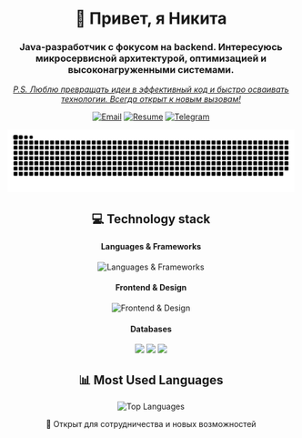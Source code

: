 <!-- Introduction -->
<div align="center">
  <h1>👋 Привет, я Никита</h1>
  <h3>Java-разработчик с фокусом на backend. Интересуюсь микросервисной архитектурой, оптимизацией и высоконагруженными системами.</h3>

<p style="text-decoration: underline; font-style: italic;">
  P.S. Люблю превращать идеи в эффективный код и быстро осваивать технологии. Всегда открыт к новым вызовам!
</p>
  
[![Email](https://img.shields.io/badge/Email-ngizatulin05%40mail.ru-blue?style=flat-square)](mailto:ngizatulin05@mail.ru)
[![Resume](https://img.shields.io/badge/Resume-Yandex.Disk-blue?style=flat-square&logo=yandex)](https://disk.yandex.ru/i/oVK477r24GUF5A)
[![Telegram](https://img.shields.io/badge/Telegram-@butcher044-2CA5E0?style=flat-square&logo=telegram)](https://t.me/butcher044)


</div>

<!-- GitHub Snake -->
<div align="center">
  <picture>
    <source media="(prefers-color-scheme: dark)" srcset="https://raw.githubusercontent.com/sibylassana95/sibylassana95/output/github-contribution-grid-snake-dark.svg">
    <source media="(prefers-color-scheme: light)" srcset="https://raw.githubusercontent.com/sibylassana95/sibylassana95/output/github-contribution-grid-snake.svg">
    <img alt="github contribution grid snake animation" src="https://raw.githubusercontent.com/sibylassana95/sibylassana95/output/github-contribution-grid-snake.svg">
  </picture>
</div>

<!-- Technologies -->
<div align="center">
  <h2>💻 Technology stack</h2>
  

  #### Languages & Frameworks
<img src="https://skillicons.dev/icons?i=py,java,js,spring,react,kafka,redis" alt="Languages & Frameworks" />
  
  #### Frontend & Design
  <img src="https://skillicons.dev/icons?i=html,css,figma" alt="Frontend & Design" />
  
  #### Databases
  <p>
    <img src="https://img.shields.io/badge/PostgreSQL-316192?style=for-the-badge&logo=postgresql&logoColor=white" />
    <img src="https://img.shields.io/badge/MySQL-00000F?style=for-the-badge&logo=mysql&logoColor=white" />
    <img src="https://img.shields.io/badge/SQLite-07405E?style=for-the-badge&logo=sqlite&logoColor=white" />
  </p>

<!-- GitHub Stats -->
<div align="center">
  <!-- <h2>📊 GitHub Stats</h2> -->
  
  <!-- GitHub Stats Card -->
  <!-- <img src="https://github-readme-stats.vercel.app/api?username=Butcher044&show_icons=true&theme=chartreuse-dark&hide_border=true&locale=en" alt="GitHub Stats" /> -->
  
  <!-- Most Used Languages -->
  <h2>📊 Most Used Languages</h2>
  <img src="https://github-readme-stats.vercel.app/api/top-langs/?username=Butcher044&layout=compact&theme=chartreuse-dark&hide_border=true&locale=en" alt="Top Languages" />

<!-- Footer -->
<div align="center">
  <p>🤝 Открыт для сотрудничества и новых возможностей</p>
</div>
